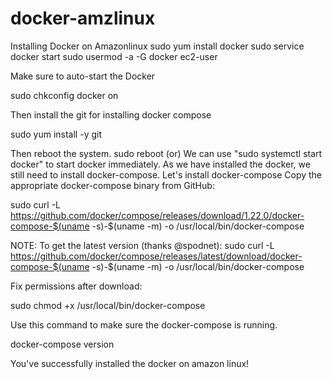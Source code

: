 # docker-amzlinux
Installing Docker on Amazonlinux
sudo yum install docker
sudo service docker start
sudo usermod -a -G docker ec2-user

Make sure to auto-start the Docker

sudo chkconfig docker on

Then install the git for installing docker compose

sudo yum install -y git

Then reboot the system.
sudo reboot
(or)
We can use "sudo systemctl start docker" to start docker immediately. As we have installed the docker, we still need to install docker-compose.
Let's install docker-compose
Copy the appropriate docker-compose binary from GitHub:

sudo curl -L https://github.com/docker/compose/releases/download/1.22.0/docker-compose-$(uname -s)-$(uname -m) -o /usr/local/bin/docker-compose

NOTE: To get the latest version (thanks @spodnet): sudo curl -L https://github.com/docker/compose/releases/latest/download/docker-compose-$(uname -s)-$(uname -m) -o /usr/local/bin/docker-compose

Fix permissions after download:

sudo chmod +x /usr/local/bin/docker-compose

Use this command to make sure the docker-compose is running.

docker-compose version

You've successfully installed the docker on amazon linux!
